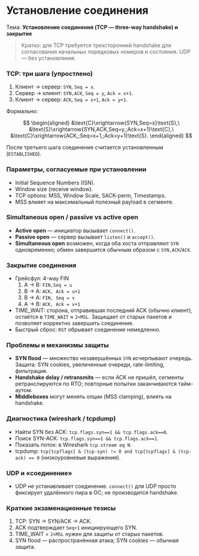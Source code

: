 # Установление соединения

Тема: **Установление соединения (TCP — three-way handshake) и закрытие**

> Кратко: для TCP требуется трехсторонний handshake для согласования начальных порядковых номеров и состояния. UDP — без установления.

### TCP: три шага (упростлено)

1. Клиент → сервер: `SYN`, `Seq = x`.
2. Сервер → клиент: `SYN,ACK`, `Seq = y`, `Ack = x+1`.
3. Клиент → сервер: `ACK`, `Seq = x+1`, `Ack = y+1`.

Формально:

$$
\begin{aligned}
&\text{C}\xrightarrow{SYN,Seq=x}\text{S},\
&\text{S}\xrightarrow{SYN,ACK,Seq=y,;Ack=x+1}\text{C},\
&\text{C}\xrightarrow{ACK,;Seq=x+1,;Ack=y+1}\text{S}.
\end{aligned}
$$

После третьего шага соединение считается установленным (`ESTABLISHED`).

### Параметры, согласуемые при установлении

* Initial Sequence Numbers (ISN).
* Window size (receive window).
* TCP options: MSS, Window Scale, SACK-perm, Timestamps.
* MSS влияет на максимальный полезный payload в сегменте.

### Simultaneous open / passive vs active open

* **Active open** — инициатор вызывает `connect()`.
* **Passive open** — сервер вызывает `listen()` и `accept()`.
* **Simultaneous open** возможен, когда оба хоста отправляют `SYN` одновременно; обмен завершится обычным образом с `SYN,ACK`/`ACK`.

### Закрытие соединения

* Грейсфул: 4-way FIN
  1. A → B: `FIN,Seq = u`
  2. B → A: `ACK, Ack = u+1`
  3. B → A: `FIN, Seq = v`
  4. A → B: `ACK, Ack = v+1`
* TIME\_WAIT: сторона, отправившая последний ACK (обычно клиент), остаётся в `TIME_WAIT` ≈ `2×MSL`. Защищает от старых пакетов и позволяет корректно завершить соединение.
* Быстрый сброс: `RST` обрывает соединение немедленно.

### Проблемы и механизмы защиты

* **SYN flood** — множество незавершённых `SYN` исчерпывают очередь. Защита: SYN cookies, увеличенные очереди, rate-limiting, фильтрация.
* **Handshake delay / retransmits** — если ACK не пришёл, сегменты ретранслируются по RTO; повторные попытки заканчиваются тайм-аутом.
* **Middleboxes** могут менять опции (MSS clamping), влиять на handshake.

### Диагностика (wireshark / tcpdump)

* Найти SYN без ACK: `tcp.flags.syn==1 && tcp.flags.ack==0`.
* Поиск SYN-ACK: `tcp.flags.syn==1 && tcp.flags.ack==1`.
* Показать поток: в Wireshark `tcp.stream eq N`.
* tcpdump: `tcp[tcpflags] & (tcp-syn) != 0 and tcp[tcpflags] & (tcp-ack) == 0` (низкоуровневые выражения).

### UDP и «соединение»

* UDP не устанавливает соединение. `connect()` для UDP просто фиксирует удалённого пира в ОС; не производится handshake.

### Краткие экзаменационные тезисы

1. TCP: SYN → SYN/ACK → ACK.
2. ACK подтверждает `Seq+1` инициирующего SYN.
3. TIME\_WAIT = `2×MSL` нужен для защиты от старых пакетов.
4. SYN flood — распространённая атака; SYN cookies — обычная защита.
